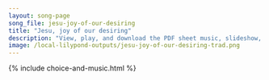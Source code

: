 ```yaml
---
layout: song-page
song_file: jesu-joy-of-our-desiring
title: "Jesu, joy of our desiring"
description: "View, play, and download the PDF sheet music, slideshow, and audio. Lyrics: Jesu, joy of our desiring, holy wisdom, love most bright, drawn by thee, our souls aspiring soar to uncreated light. Word of God, our flesh that fashi... english christian 4part"
image: /local-lilypond-outputs/jesu-joy-of-our-desiring-trad.png
---
```


{% include choice-and-music.html %}